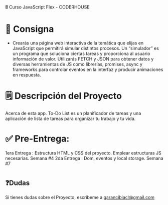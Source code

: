 
&#128425; Curso JavaScript Flex - CODERHOUSE

 # 🥤 Consigna
- Crearás una página web interactiva de la temática que elijas en JavaScript que permitirá simular distintos procesos. Un “simulador” es un programa que soluciona ciertas tareas y proporciona al usuario información de valor. Utilizarás FETCH y JSON para obtener datos y diversas herramientas de JS como librerías, promises, async y frameworks para controlar eventos en la interfaz y producir animaciones en respuesta. 

 # 🗒️ Descripción del Proyecto
Acerca de esta app. To-Do List es un planificador de tareas y una aplicación de lista de tareas para organizar tu trabajo y tu vida. 

# ✅ Pre-Entrega:
  1era Entrega : Estructura HTML y CSS del proyecto. Emplear estructuras JS necesarias. Semana #4
  2da Entrega :  Dom, eventos y local storage. Semana #7



#


## ❓Dudas

Si tienes dudas sobre el Proyecto, escríbeme a <a href="mailto:garancibiacl@gmail.com]">garancibiacl@gmail.com</a> 